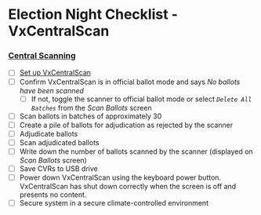 # Election Night Checklist - VxCentralScan

### [Central Scanning](scanning-ballots.md)

* [ ] [Set up VxCentralScan](vxcentralscan-hardware-setup.md)
* [ ] Confirm VxCentralScan is in official ballot mode and says _No ballots have been scanned_
  * [ ] If not, toggle the scanner to official ballot mode or select _`Delete All Batches`_ from the _Scan Ballots_ screen
* [ ] Scan ballots in batches of approximately 30
* [ ] Create a pile of ballots for adjudication as rejected by the scanner
* [ ] Adjudicate ballots
* [ ] Scan adjudicated ballots
* [ ] Write down the number of ballots scanned by the scanner (displayed on _Scan Ballots_ screen)
* [ ] Save CVRs to USB drive
* [ ] Power down VxCentralScan using the keyboard power button. VxCentralScan has shut down correctly when the screen is off and presents no content.
* [ ] Secure system in a secure climate-controlled environment

